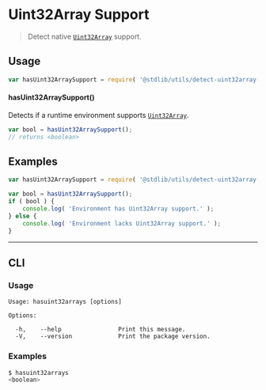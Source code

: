 # Uint32Array Support

> Detect native [`Uint32Array`][mdn-uint32array] support.

<section class="usage">

## Usage

```javascript
var hasUint32ArraySupport = require( '@stdlib/utils/detect-uint32array-support' );
```

#### hasUint32ArraySupport()

Detects if a runtime environment supports [`Uint32Array`][mdn-uint32array].

```javascript
var bool = hasUint32ArraySupport();
// returns <boolean>
```

</section>

<!-- /.usage -->

<section class="examples">

## Examples

```javascript
var hasUint32ArraySupport = require( '@stdlib/utils/detect-uint32array-support' );

var bool = hasUint32ArraySupport();
if ( bool ) {
    console.log( 'Environment has Uint32Array support.' );
} else {
    console.log( 'Environment lacks Uint32Array support.' );
}
```

</section>

<!-- /.examples -->

* * *

<section class="cli">

## CLI

<section class="usage">

### Usage

```text
Usage: hasuint32arrays [options]

Options:

  -h,    --help                Print this message.
  -V,    --version             Print the package version.
```

</section>

<!-- /.usage -->

<section class="examples">

### Examples

```bash
$ hasuint32arrays
<boolean>
```

</section>

<!-- /.examples -->

</section>

<!-- /.cli -->

<section class="links">

[mdn-uint32array]: https://developer.mozilla.org/en-US/docs/Web/JavaScript/Reference/Global_Objects/Uint32Array

</section>

<!-- /.links -->
